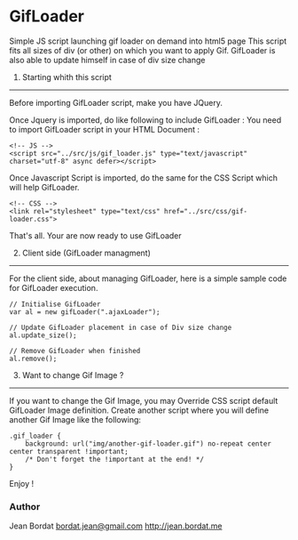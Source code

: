 GifLoader
=========

Simple JS script launching gif loader on demand into html5 page
This script fits all sizes of div (or other) on which you want to apply Gif.
GifLoader is also able to update himself in case of div size change

1) Starting whith this script
-----------------------------

Before importing GifLoader script, make you have JQuery.

Once Jquery is imported, do like following to include GifLoader :
You need to import GifLoader script in your HTML Document :

	<!-- JS -->
	<script src="../src/js/gif_loader.js" type="text/javascript" charset="utf-8" async defer></script>

Once Javascript Script is imported, do the same for the CSS Script which will help GifLoader.	

	<!-- CSS -->
	<link rel="stylesheet" type="text/css" href="../src/css/gif-loader.css">
	
That's all. Your are now ready to use GifLoader

2) Client side (GifLoader managment)
------------------------------------

For the client side, about managing GifLoader, here is a simple sample code for GifLoader execution.

	// Initialise GifLoader
	var al = new gifLoader(".ajaxLoader");
			
	// Update GifLoader placement in case of Div size change
	al.update_size();
	
	// Remove GifLoader when finished
	al.remove();

3) Want to change Gif Image ?
-----------------------------

If you want to change the Gif Image, you may Override CSS script default GifLoader Image definition.
Create another script where you will define another Gif Image like the following:

	.gif_loader {
		background: url("img/another-gif-loader.gif") no-repeat center center transparent !important;
		/* Don't forget the !important at the end! */
	}

	
Enjoy !

### Author
Jean Bordat
bordat.jean@gmail.com
http://jean.bordat.me
